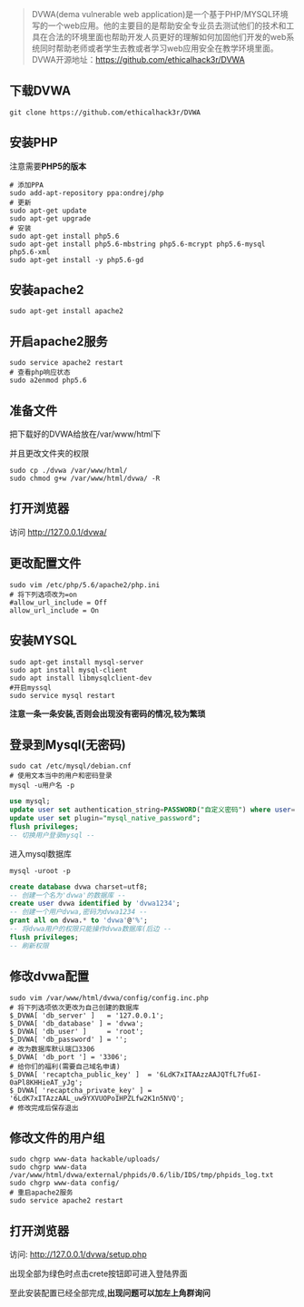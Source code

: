 > DVWA(dema vulnerable web application)是一个基于PHP/MYSQL环境写的一个web应用。他的主要目的是帮助安全专业员去测试他们的技术和工具在合法的环境里面也帮助开发人员更好的理解如何加固他们开发的web系统同时帮助老师或者学生去教或者学习web应用安全在教学环境里面。DVWA开源地址：https://github.com/ethicalhack3r/DVWA

## 下载DVWA

```shell
git clone https://github.com/ethicalhack3r/DVWA
```

## 安装PHP

注意需要**PHP5的版本**

```shell
# 添加PPA
sudo add-apt-repository ppa:ondrej/php
# 更新
sudo apt-get update
sudo apt-get upgrade
# 安装
sudo apt-get install php5.6
sudo apt-get install php5.6-mbstring php5.6-mcrypt php5.6-mysql php5.6-xml
sudo apt-get install -y php5.6-gd
```

## 安装apache2

```shell
sudo apt-get install apache2
```

## 开启apache2服务

```shell
sudo service apache2 restart
# 查看php响应状态
sudo a2enmod php5.6
```

## 准备文件

把下载好的DVWA给放在/var/www/html下

并且更改文件夹的权限

```shell
sudo cp ./dvwa /var/www/html/
sudo chmod g+w /var/www/html/dvwa/ -R
```

## 打开浏览器

访问 http://127.0.0.1/dvwa/

## 更改配置文件

```shell
sudo vim /etc/php/5.6/apache2/php.ini
# 将下列选项改为=on
#allow_url_include = Off
allow_url_include = On
```

## 安装MYSQL

```shell
sudo apt-get install mysql-server
sudo apt install mysql-client
sudo apt install libmysqlclient-dev
#开启myssql
sudo service mysql restart
```

**注意一条一条安装,否则会出现没有密码的情况,较为繁琐**
## 登录到Mysql(无密码)
```shell
sudo cat /etc/mysql/debian.cnf 
# 使用文本当中的用户和密码登录
mysql -u用户名 -p
```
```sql
use mysql;
update user set authentication_string=PASSWORD("自定义密码") where user='root';
update user set plugin="mysql_native_password";
flush privileges;
-- 切换用户登录mysql -- 
```
进入mysql数据库

```shell
mysql -uroot -p
```

```sql
create database dvwa charset=utf8;
-- 创建一个名为'dvwa'的数据库 --
create user dvwa identified by 'dvwa1234';
-- 创建一个用户dvwa,密码为dvwa1234 -- 
grant all on dvwa.* to 'dvwa'@'%';
-- 将dvwa用户的权限只能操作dvwa数据库(后边 --
flush privileges;
-- 刷新权限
```

## 修改dvwa配置

```shell
sudo vim /var/www/html/dvwa/config/config.inc.php
# 将下列选项依次更改为自己创建的数据库
$_DVWA[ 'db_server' ]   = '127.0.0.1';
$_DVWA[ 'db_database' ] = 'dvwa';
$_DVWA[ 'db_user' ]     = 'root';
$_DVWA[ 'db_password' ] = '';
# 改为数据库默认端口3306
$_DVWA[ 'db_port '] = '3306';
# 给你们的福利(需要自己域名申请)
$_DVWA[ 'recaptcha_public_key' ]  = '6LdK7xITAAzzAAJQTfL7fu6I-0aPl8KHHieAT_yJg';
$_DVWA[ 'recaptcha_private_key' ] = '6LdK7xITAzzAAL_uw9YXVUOPoIHPZLfw2K1n5NVQ';
# 修改完成后保存退出
```

## 修改文件的用户组

```shell
sudo chgrp www-data hackable/uploads/
sudo chgrp www-data /var/www/html/dvwa/external/phpids/0.6/lib/IDS/tmp/phpids_log.txt
sudo chgrp www-data config/
# 重启apache2服务
sudo service apache2 restart
```

## 打开浏览器
访问: http://127.0.0.1/dvwa/setup.php





出现全部为绿色时点击crete按钮即可进入登陆界面

至此安装配置已经全部完成,**出现问题可以加左上角群询问**